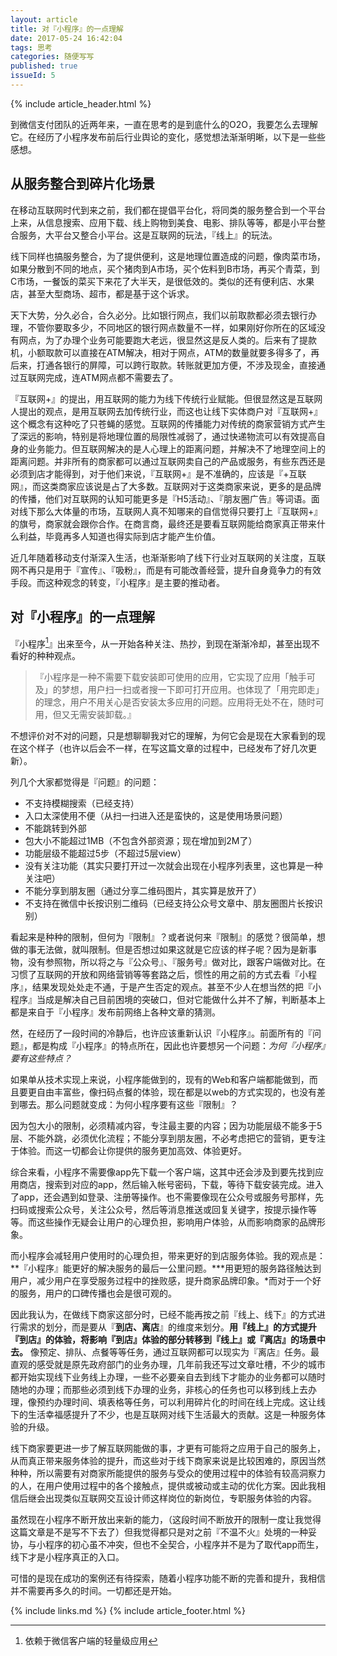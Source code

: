 ```yaml
---
layout: article
title: 对『小程序』的一点理解
date: 2017-05-24 16:42:04
tags: 思考
categories: 随便写写
published: true
issueId: 5
---
```


{% include article_header.html %}

到微信支付团队的近两年来，一直在思考的是到底什么的O2O，我要怎么去理解它。在经历了小程序发布前后行业舆论的变化，感觉想法渐渐明晰，以下是一些些感想。

## 从服务整合到碎片化场景

在移动互联网时代到来之前，我们都在提倡平台化，将同类的服务整合到一个平台上来，从信息搜索、应用下载、线上购物到美食、电影、排队等等，都是小平台整合服务，大平台又整合小平台。这是互联网的玩法，『线上』的玩法。

线下同样也搞服务整合，为了提供便利，这是地理位置造成的问题，像肉菜市场，如果分散到不同的地点，买个猪肉到A市场，买个佐料到B市场，再买个青菜，到C市场，一餐饭的菜买下来花了大半天，是很低效的。类似的还有便利店、水果店，甚至大型商场、超市，都是基于这个诉求。

天下大势，分久必合，合久必分。比如银行网点，我们以前取款都必须去银行办理，不管你要取多少，不同地区的银行网点数量不一样，如果刚好你所在的区域没有网点，为了办理个业务可能要跑大老远，很显然这是反人类的。后来有了提款机，小额取款可以直接在ATM解决，相对于网点，ATM的数量就要多得多了，再后来，打通各银行的屏障，可以跨行取款。转账就更加方便，不涉及现金，直接通过互联网完成，连ATM网点都不需要去了。

『互联网+』的提出，用互联网的能力为线下传统行业赋能。但很显然这是互联网人提出的观点，是用互联网去加传统行业，而这也让线下实体商户对『互联网+』这个概念有这种吃了只苍蝇的感觉。互联网的传播能力对传统的商家营销方式产生了深远的影响，特别是将地理位置的局限性减弱了，通过快递物流可以有效提高自身的业务能力。但互联网解决的是人心理上的距离问题，并解决不了地理空间上的距离问题。并非所有的商家都可以通过互联网卖自己的产品或服务，有些东西还是必须到店才能得到，对于他们来说，『互联网+』是不准确的，应该是『+互联网』，而这类商家应该说是占了大多数。互联网对于这类商家来说，更多的是品牌的传播，他们对互联网的认知可能更多是『H5活动』、『朋友圈广告』等词语。面对线下那么大体量的市场，互联网人真不知哪来的自信觉得只要打上『互联网+』的旗号，商家就会跟你合作。在商言商，最终还是要看互联网能给商家真正带来什么利益，毕竟再多人知道也得实际到店才能产生价值。

近几年随着移动支付渐深入生活，也渐渐影响了线下行业对互联网的关注度，互联网不再只是用于『宣传』、『吸粉』，而是有可能改善经营，提升自身竟争力的有效手段。而这种观念的转变，『小程序』是主要的推动者。

## 对『小程序』的一点理解

『小程序[^1]』出来至今，从一开始各种关注、热抄，到现在渐渐冷却，甚至出现不看好的种种观点。

> 『小程序是一种不需要下载安装即可使用的应用，它实现了应用「触手可及」的梦想，用户扫一扫或者搜一下即可打开应用。也体现了「用完即走」的理念，用户不用关心是否安装太多应用的问题。应用将无处不在，随时可用，但又无需安装卸载。』

不想评价对不对的问题，只是想聊聊我对它的理解，为何它会是现在大家看到的现在这个样子（也许以后会不一样，在写这篇文章的过程中，已经发布了好几次更新）。

列几个大家都觉得是『问题』的问题：

* 不支持模糊搜索（已经支持）
* 入口太深使用不便（从扫一扫进入还是蛮快的，这是使用场景问题）
* 不能跳转到外部
* 包大小不能超过1MB（不包含外部资源；现在增加到2M了）
* 功能层级不能超过5步（不超过5层view）
* 没有关注功能（其实只要打开过一次就会出现在小程序列表里，这也算是一种关注吧）
* 不能分享到朋友圈（通过分享二维码图片，其实算是放开了）
* 不支持在微信中长按识别二维码（已经支持公众号文章中、朋友圈图片长按识别）

看起来是种种的限制，但何为『限制』？或者说何来『限制』的感觉？很简单，想做的事无法做，就叫限制。但是否想过如果这就是它应该的样子呢？因为是新事物，没有参照物，所以将之与『公众号』、『服务号』做对比，跟客户端做对比。在习惯了互联网的开放和网络营销等等套路之后，惯性的用之前的方式去看『小程序』，结果发现处处走不通，于是产生否定的观点。甚至不少人在想当然的把『小程序』当成是解决自己目前困境的突破口，但对它能做什么并不了解，判断基本上都是来自于『小程序』发布前网络上各种文章的猜测。

然，在经历了一段时间的冷静后，也许应该重新认识『小程序』。前面所有的『问题』，都是构成『小程序』的特点所在，因此也许要想另一个问题：*为何『小程序』要有这些特点？* 

如果单从技术实现上来说，小程序能做到的，现有的Web和客户端都能做到，而且要更自由丰富些，像扫码点餐的体验，现在都是以web的方式实现的，也没有差到哪去。那么问题就变成：为何小程序要有这些『限制』？

因为包大小的限制，必须精减内容，专注最主要的内容；因为功能层级不能多于5层、不能外跳，必须优化流程；不能分享到朋友圈，不必考虑把它的营销，更专注于体验。而这一切都会让你提供的服务更加高效、体验更好。

综合来看，小程序不需要像app先下载一个客户端，这其中还会涉及到要先找到应用商店，搜索到对应的app，然后输入帐号密码，下载，等待下载安装完成。进入了app，还会遇到如登录、注册等操作。也不需要像现在公众号或服务号那样，先扫码或搜索公众号，关注公众号，然后等消息推送或回复关键字，按提示操作等等。而这些操作无疑会让用户的心理负担，影响用户体验，从而影响商家的品牌形象。

而小程序会减轻用户使用时的心理负担，带来更好的到店服务体验。我的观点是：**『小程序』能更好的解决服务的最后一公里问题。***用更短的服务路径触达到用户，减少用户在享受服务过程中的挫败感，提升商家品牌印象。*而对于一个好的服务，用户的口碑传播也会是很可观的。

因此我认为，在做线下商家这部分时，已经不能再按之前『线上、线下』的方式进行需求的划分，而是要从『**到店、离店**』的维度来划分。**用『线上』的方式提升『到店』的体验，将影响『到店』体验的部分转移到『线上』或『离店』的场景中去。** 像预定、排队、点餐等等任务，通过互联网都可以现实为『离店』任务。最直观的感受就是原先政府部门的业务办理，几年前我还写过文章吐槽，不少的城市都开始实现线下业务线上办理，一些不必要亲自去到线下才能办的业务都可以随时随地的办理；而那些必须到线下办理的业务，非核心的任务也可以移到线上去办理，像预约办理时间、填表格等任务，可以利用碎片化的时间在线上完成。这让线下的生活幸福感提升了不少，也是互联网对线下生活最大的贡献。这是一种服务体验的升级。

线下商家要更进一步了解互联网能做的事，才更有可能将之应用于自己的服务上，从而真正带来服务体验的提升，而这些对于线下商家来说是比较困难的，原因当然种种，所以需要有对商家所能提供的服务与受众的使用过程中的体验有较高洞察力的人，在用户使用过程中的各个接触点，提供或被动或主动的优化方案。因此我相信后继会出现类似互联网交互设计师这样岗位的新岗位，专职服务体验的内容。

虽然现在小程序不断开放出来新的能力，（这段时间不断放开的限制一度让我觉得这篇文章是不是写不下去了）但我觉得都只是对之前『不温不火』处境的一种妥协，与小程序的初心虽不冲突，但也不全契合，小程序并不是为了取代app而生，线下才是小程序真正的入口。

可惜的是现在成功的案例还有待探索，随着小程序功能不断的完善和提升，我相信并不需要再多久的时间。一切都还是开始。

[^1]:   依赖于微信客户端的轻量级应用

{% include links.md %}
{% include article_footer.html %}
